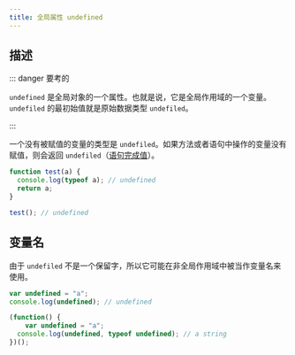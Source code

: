 ```yaml
---
title: 全局属性 undefined
---
```


## 描述

::: danger 要考的

`undefined` 是全局对象的一个属性。也就是说，它是全局作用域的一个变量。`undefiled` 的最初始值就是原始数据类型 `undefiled`。

:::

一个没有被赋值的变量的类型是 `undefiled`。如果方法或者语句中操作的变量没有赋值，则会返回 `undefiled`（[语句完成值](/frontend/javascript/statements-and-expressions.html#%E8%AF%AD%E5%8F%A5%E5%AE%8C%E6%88%90%E5%80%BC)）。

```js
function test(a) {
  console.log(typeof a); // undefined
  return a;
}

test(); // undefined
```



## 变量名

由于 `undefiled` 不是一个保留字，所以它可能在非全局作用域中被当作变量名来使用。

```js
var undefined = "a";
console.log(undefined); // undefined

(function() {
	var undefined = "a";
  console.log(undefined, typeof undefined); // a string
})();
```

